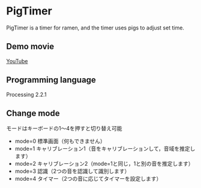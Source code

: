 ﻿# PigTimer
PigTimer is a timer for ramen, and the timer uses pigs to adjust set time.


## Demo movie
[YouTube](https://youtu.be/Z8DOZ3PvtQU)


## Programming language
Processing 2.2.1


## Change mode

モードはキーボードの1〜4を押すと切り替え可能
* mode=0 標準画面（何もできません）
* mode=1 キャリブレーション1（音をキャリブレーションして，音域を推定します）
* mode=2 キャリブレーション2（mode=1と同じ，1と別の音を推定します）
* mode=3 認識（2つの音を認識して識別します）
* mode=4 タイマー（2つの音に応じてタイマーを設定します）